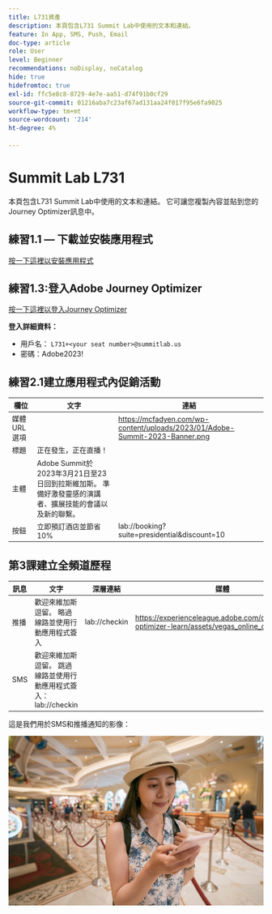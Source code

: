 ```yaml
---
title: L731資產
description: 本頁包含L731 Summit Lab中使用的文本和連結。
feature: In App, SMS, Push, Email
doc-type: article
role: User
level: Beginner
recommendations: noDisplay, noCatalog
hide: true
hidefromtoc: true
exl-id: ffc5e8c8-8729-4e7e-aa51-d74f91b0cf29
source-git-commit: 01216aba7c23af67ad131aa24f017f95e6fa9025
workflow-type: tm+mt
source-wordcount: '214'
ht-degree: 4%

---
```


# Summit Lab L731

本頁包含L731 Summit Lab中使用的文本和連結。 它可讓您複製內容並貼到您的Journey Optimizer訊息中。

## 練習1.1 — 下載並安裝應用程式

[按一下這裡以安裝應用程式](https://testflight.apple.com/join/H0N5iWvW)

## 練習1.3:登入Adobe Journey Optimizer

[按一下這裡以登入Journey Optimizer](https://experience.adobe.com/#/@techmarketingdemos/sname:summit-2023-ajo-lab/journey-optimizer/home)

**登入詳細資料：**

* 用戶名： `L731+<your seat number>@summitlab.us`
* 密碼：Adobe2023!


## 練習2.1建立應用程式內促銷活動

| 欄位 | 文字 | 連結 |
|----|----|----|
| 媒體URL選項 |  | https://mcfadyen.com/wp-content/uploads/2023/01/Adobe-Summit-2023-Banner.png |
| 標題 | 正在發生，正在直播！ |  |
| 主體 | Adobe Summit於2023年3月21日至23日回到拉斯維加斯。 準備好激發靈感的演講者、擴展技能的會議以及新的聯繫。 |  |
| 按鈕 | 立即預訂酒店並節省10% | lab://booking?suite=presidential&amp;discount=10 |



## 第3課建立全頻道歷程

| 訊息 | 文字 | 深層連結 | 媒體 |
|----|----|----|----|
| 推播 | 歡迎來維加斯逗留。 略過線路並使用行動應用程式簽入 | lab://checkin | https://experienceleague.adobe.com/docs/journey-optimizer-learn/assets/vegas_online_check_in.jpg |
| SMS | 歡迎來維加斯逗留。 跳過線路並使用行動應用程式簽入：lab://checkin |  |


這是我們用於SMS和推播通知的影像：

![線上簽入](/help/assets/vegas_online_check_in.jpg)
